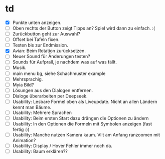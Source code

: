 # td

- [x] Punkte unten anzeigen.
- [ ] Oben rechts der Button zeigt Tipps an? Spiel wird dann zu einfach. :(
- [ ] Zurückbutton geht zur Auswahl?
- [ ] Offset bei Tafeln fixen.
- [ ] Testen bis zur Endmission.
- [x] Avian: Beim Rotation zurücksetzen.
- [ ] Neuer Sound für Änderungen testen?
- [ ] Sounds für Aufprall, je nachdem was auf was fällt.
- [ ] Musik.
- [ ] main menu bg, siehe Schachmuster example
- [ ] Mehrsprachig.
- [ ] Myia Bild?
- [ ] Lösungen aus den Dialogen entfernen.
- [ ] Dialoge überarbeiten per Deepseek.
- [ ] Usability: Lesbare Formel oben als Liveupdate. Nicht an allen Ländern kennt man Bäume.
- [ ] Usability: Mehrere Sprachen
- [ ] Usability: Beim ersten Start dazu drängen die Optionen zu ändern
- [ ] Usability: In den Optionen die Formeln mit Symbolen anzeigen (fast fertig :))
- [ ] Usability: Manche nutzen Kamera kaum. Vllt am Anfang ranzoomen mit Animation?
- [ ] Usability: Display / Hover Fehler immer noch da.
- [ ] Usability: Baum erklären??
